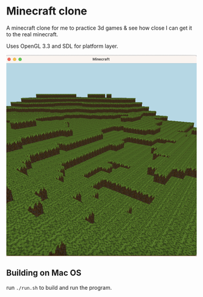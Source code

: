 # Minecraft clone

A minecraft clone for me to practice 3d games & see how close I can get it to the real minecraft.

Uses OpenGL 3.3 and SDL for platform layer.

![](screenshot.png)

## Building on Mac OS
run ```./run.sh``` to build and run the program. 



